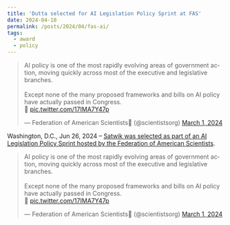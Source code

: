 ```yaml
---
title: 'Dutta selected for AI Legislation Policy Sprint at FAS'
date: 2024-04-10
permalink: /posts/2024/04/fas-ai/
tags:
  - award
  - policy
---
```


<blockquote class="twitter-tweet" data-media-max-width="560"><p lang="en" dir="ltr">AI policy is one of the most rapidly evolving areas of government action, moving quickly across most of the executive and legislative branches.<br><br>Except none of the many proposed frameworks and bills on AI policy have actually passed in Congress. <br>🧵 <a href="https://t.co/17IMA7Y47p">pic.twitter.com/17IMA7Y47p</a></p>&mdash; Federation of American Scientists🔬 (@scientistsorg) <a href="https://twitter.com/scientistsorg/status/1763672121832555000?ref_src=twsrc%5Etfw">March 1, 2024</a></blockquote> <script async src="https://platform.twitter.com/widgets.js" charset="utf-8"></script>

Washington, D.C., Jun 26, 2024 – [Satwik was selected as part of an AI Legislation Policy Sprint hosted by the Federation of American Scientists](https://fas.org/accelerator/ai-legislation/). 

<blockquote class="twitter-tweet"><p lang="en" dir="ltr">AI policy is one of the most rapidly evolving areas of government action, moving quickly across most of the executive and legislative branches.<br><br>Except none of the many proposed frameworks and bills on AI policy have actually passed in Congress. <br>🧵 <a href="https://t.co/17IMA7Y47p">pic.twitter.com/17IMA7Y47p</a></p>&mdash; Federation of American Scientists🔬 (@scientistsorg) <a href="https://twitter.com/scientistsorg/status/1763672121832555000?ref_src=twsrc%5Etfw">March 1, 2024</a></blockquote> <script async src="https://platform.twitter.com/widgets.js" charset="utf-8"></script>

